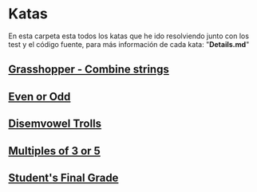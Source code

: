 # Katas

En esta carpeta esta todos los katas que he ido resolviendo junto con los test y el código fuente, para más información de cada kata: "**Details.md**"

## [Grasshopper - Combine strings](./Grasshopper%20-%20Combine%20strings/Details.md)

## [Even or Odd](./Even%20or%20Odd/Details.md)

## [Disemvowel Trolls](./Disemvowel%20Trolls/Details.md)

## [Multiples of 3 or 5](./Multiples%20of%203%20or%205/Details.md)

## [Student's Final Grade](./Student's%20Final%20Grade/Details.md)